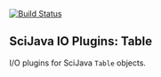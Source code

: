 [![Build Status](https://github.com/scijava/scijava-plugins-io-table/actions/workflows/build-main.yml/badge.svg)](https://github.com/scijava/scijava-plugins-io-table/actions/workflows/build-main.yml)

SciJava IO Plugins: Table
------------------------

I/O plugins for SciJava `Table` objects.